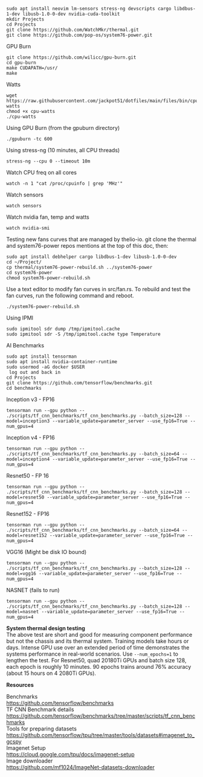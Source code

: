 ```
sudo apt install neovim lm-sensors stress-ng devscripts cargo libdbus-1-dev libusb-1.0-0-dev nvidia-cuda-toolkit
mkdir Projects
cd Projects
git clone https://github.com/WatchMkr/thermal.git
git clone https://github.com/pop-os/system76-power.git
```

GPU Burn
```
git clone https://github.com/wilicc/gpu-burn.git
cd gpu-burn
make CUDAPATH=/usr/
make
```

Watts
```
wget https://raw.githubusercontent.com/jackpot51/dotfiles/main/files/bin/cpu-watts
chmod +x cpu-watts
./cpu-watts
```

Using GPU Burn (from the gpuburn directory)
```
./gpuburn -tc 600
```

Using stress-ng (10 minutes, all CPU threads)
```
stress-ng --cpu 0 --timeout 10m
```

Watch CPU freq on all cores
```
watch -n 1 "cat /proc/cpuinfo | grep 'MHz'"
```

Watch sensors
```
watch sensors
```

Watch nvidia fan, temp and watts
```
watch nvidia-smi
```

Testing new fans curves that are managed by thelio-io. git clone the thermal and system76-power repos mentions at the top of this doc, then:
```
sudo apt install debhelper cargo libdbus-1-dev libusb-1.0-0-dev
cd ~/Project/
cp thermal/system76-power-rebuild.sh ../system76-power
cd system76-power
chmod system76-power-rebuild.sh
```
Use a text editor to modify fan curves in src/fan.rs. To rebuild and test the fan curves, run the following command and reboot.
```
./system76-power-rebuild.sh
```

Using IPMI
```
sudo ipmitool sdr dump /tmp/ipmitool.cache
sudo ipmitool sdr -S /tmp/ipmitool.cache type Temperature
```


AI Benchmarks
```
sudo apt install tensorman
sudo apt install nvidia-container-runtime
sudo usermod -aG docker $USER
 log out and back in
cd Projects
git clone https://github.com/tensorflow/benchmarks.git
cd benchmarks
```

Inception v3 - FP16
```
tensorman run --gpu python -- ./scripts/tf_cnn_benchmarks/tf_cnn_benchmarks.py --batch_size=128 --model=inception3 --variable_update=parameter_server --use_fp16=True --num_gpus=4
```

Inception v4 - FP16
```
tensorman run --gpu python -- ./scripts/tf_cnn_benchmarks/tf_cnn_benchmarks.py --batch_size=64 --model=inception4 --variable_update=parameter_server --use_fp16=True --num_gpus=4
```

Resnet50 - FP 16
```
tensorman run --gpu python -- ./scripts/tf_cnn_benchmarks/tf_cnn_benchmarks.py --batch_size=128 --model=resnet50 --variable_update=parameter_server --use_fp16=True --num_gpus=4
```

Resnet152 - FP16
```
tensorman run --gpu python -- ./scripts/tf_cnn_benchmarks/tf_cnn_benchmarks.py --batch_size=64 --model=resnet152 --variable_update=parameter_server --use_fp16=True --num_gpus=4
```

VGG16 (Might be disk IO bound)
```
tensorman run --gpu python -- ./scripts/tf_cnn_benchmarks/tf_cnn_benchmarks.py --batch_size=128 --model=vgg16 --variable_update=parameter_server --use_fp16=True --num_gpus=4
```

NASNET (fails to run)
```
tensorman run --gpu python -- ./scripts/tf_cnn_benchmarks/tf_cnn_benchmarks.py --batch_size=128 --model=nasnet --variable_update=parameter_server --use_fp16=True --num_gpus=4
```

**System thermal design testing**<br>
The above test are short and good for measuring component performance but not the chassis and its thermal system. Training models take hours or days. Intense GPU use over an extended period of time demonstrates the systems performance in real-world scenarios. Use ```--num_epochs=1``` to lengthen the test. For Resnet50, quad 20180Ti GPUs and batch size 128, each epoch is roughly 10 minutes. 90 epochs trains around 76% accuracy (about 15 hours on 4 2080Ti GPUs).

**Resources**<br>

Benchmarks<br>
https://github.com/tensorflow/benchmarks<br>
TF CNN Benchmark details<br>
https://github.com/tensorflow/benchmarks/tree/master/scripts/tf_cnn_benchmarks<br>
Tools for preparing datasets<br>
https://github.com/tensorflow/tpu/tree/master/tools/datasets#imagenet_to_gcspy<br>
Imagenet Setup<br>
https://cloud.google.com/tpu/docs/imagenet-setup<br>
Image downloader<br>
https://github.com/mf1024/ImageNet-datasets-downloader<br>
